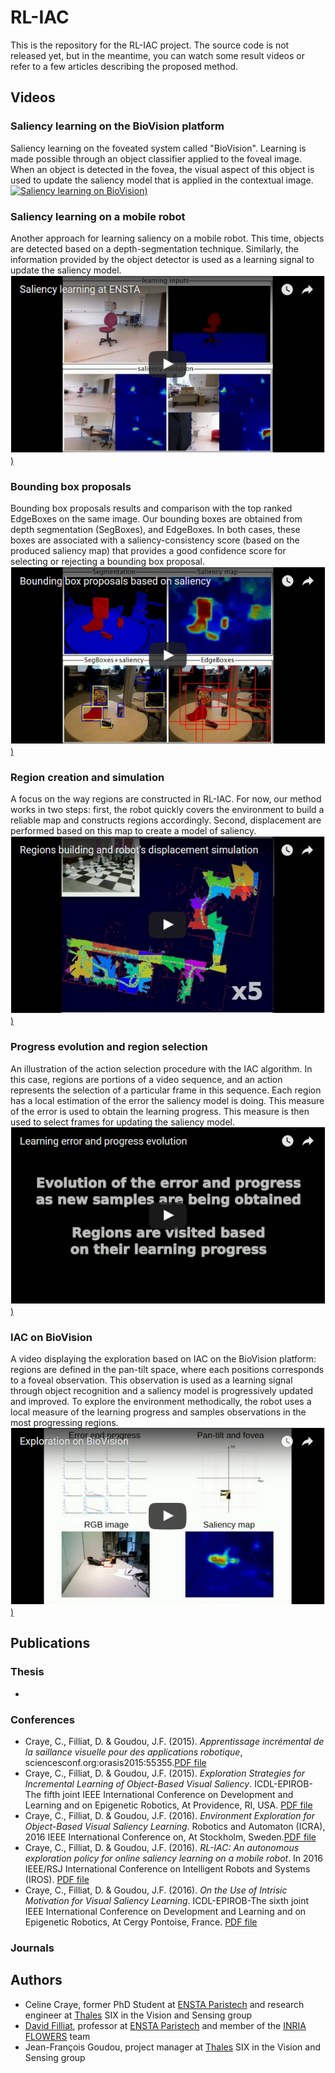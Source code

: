 # RL-IAC

This is the repository for the RL-IAC project. The source code is not released yet, but in the meantime, you can watch some result videos or refer to a few articles describing the proposed method.

## Videos

### Saliency learning on the BioVision platform

Saliency learning on the foveated system called "BioVision". Learning is made possible through an object classifier applied to the foveal image. When an object is detected in the fovea, the visual aspect of this object is used to update the saliency model that is applied in the contextual image.
[![Saliency learning on BioVision](blob/master/screenshots/saliencylearningevolutiononbiovision.png))](https://www.youtube.com/watch?v=VID)

### Saliency learning on a mobile robot

Another approach for learning saliency on a mobile robot. This time, objects are detected based on a depth-segmentation technique. Similarly, the information provided by the object detector is used as a learning signal to update the saliency model.
[![Saliency learning on a mobile robot](https://github.com/cececr/RL-IAC/blob/master/screenshots/saliencylearningmobilerobot.png))](https://www.youtube.com/watch?v=VID)

### Bounding box proposals

Bounding box proposals results and comparison with the top ranked EdgeBoxes on the same image. Our bounding boxes are obtained from depth segmentation (SegBoxes), and EdgeBoxes. In both cases, these boxes are associated with a saliency-consistency score (based on the produced saliency map) that provides a good confidence score for selecting or rejecting a bounding box proposal. 
[![Bounding box proposals](https://github.com/cececr/RL-IAC/blob/master/screenshots/boundingboxproposals.png))](https://www.youtube.com/watch?v=VID)

### Region creation and simulation

A focus on the way regions are constructed in RL-IAC. For now, our method works in two steps: first, the robot quickly covers the environment to build a reliable map and constructs regions accordingly. Second, displacement are performed based on this map to create a model of saliency. 
[![Bounding box proposals](https://github.com/cececr/RL-IAC/blob/master/screenshots/displacementsimulation.png))](https://www.youtube.com/watch?v=VID)

### Progress evolution and region selection

An illustration of the action selection procedure with the IAC algorithm. In this case, regions are portions of a video sequence, and an action represents the selection of a particular frame in this sequence. Each region has a local estimation of the error the saliency model is doing. This measure of the error is used to obtain the learning progress. This measure is then used to select frames for updating the saliency model.
[![Bounding box proposals](https://github.com/cececr/RL-IAC/blob/master/screenshots/progressevolution.png))](https://www.youtube.com/watch?v=VID)

### IAC on BioVision

A video displaying the exploration based on IAC on the BioVision platform: regions are defined in the pan-tilt space, where each positions corresponds to a foveal observation. This observation is used as a learning signal through object recognition and a saliency model is progressively updated and improved. To explore the environment methodically, the robot uses a local measure of the learning progress and samples observations in the most progressing regions.
[![Bounding box proposals](https://github.com/cececr/RL-IAC/blob/master/screenshots/explorationbiovisioniac.png))](https://www.youtube.com/watch?v=VID)

## Publications
### Thesis
*

### Conferences
* Craye, C., Filliat, D. & Goudou, J.F. (2015). *Apprentissage incrémental de la saillance visuelle pour des applications robotique*, sciencesconf.org:orasis2015:55355.[PDF file](https://hal.archives-ouvertes.fr/hal-01161848/file/V3ORASIS.pdf)
* Craye, C., Filliat, D. & Goudou, J.F. (2015). *Exploration Strategies for Incremental Learning of Object-Based Visual Saliency*. ICDL-EPIROB-The fifth joint IEEE International Conference on Development and Learning and on Epigenetic Robotics, At Providence, RI, USA. [PDF file](https://hal.archives-ouvertes.fr/hal-01170532/file/ICDL_celine_craye_final.pdf)
* Craye, C., Filliat, D. & Goudou, J.F. (2016). *Environment Exploration for Object-Based Visual Saliency Learning*. Robotics and Automaton (ICRA), 2016 IEEE International Conference on, At Stockholm, Sweden.[PDF file](https://hal.archives-ouvertes.fr/hal-01289159/file/root.pdf)
* Craye, C., Filliat, D. & Goudou, J.F. (2016). *RL-IAC: An autonomous exploration policy for online saliency learning on a mobile robot*. In 2016 IEEE/RSJ International Conference on Intelligent Robots and Systems (IROS). [PDF file](https://hal.archives-ouvertes.fr/hal-01392947/file/root.pdf)
* Craye, C., Filliat, D. & Goudou, J.F. (2016). *On the Use of Intrisic Motivation for Visual Saliency Learning*. ICDL-EPIROB-The sixth joint IEEE International Conference on Development and Learning and on Epigenetic Robotics, At Cergy Pontoise, France. [PDF file](https://hal.archives-ouvertes.fr/hal-01370850/document) 

### Journals

## Authors
* Celine Craye, former PhD Student at [ENSTA Paristech](https://www.ensta-paristech.fr/) and research engineer at [Thales](www.thalesgroup.com) SIX in the Vision and Sensing group
* [David Filliat](http://perso.ensta-paristech.fr/~filliat/fr/), professor at [ENSTA Paristech](https://www.ensta-paristech.fr/) and member of the [INRIA FLOWERS](https://flowers.inria.fr) team
* Jean-François Goudou, project manager at [Thales](www.thalesgroup.com) SIX in the Vision and Sensing group